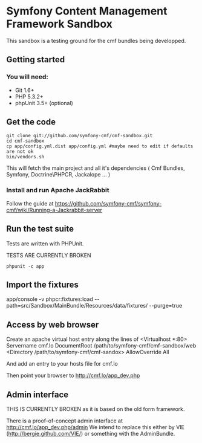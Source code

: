 # Symfony Content Management Framework Sandbox

This sandbox is a testing ground for the cmf bundles being developped.


## Getting started

### You will need:
  * Git 1.6+
  * PHP 5.3.2+
  * phpUnit 3.5+ (optional)

## Get the code

    git clone git://github.com/symfony-cmf/cmf-sandbox.git
    cd cmf-sandbox
    cp app/config.yml.dist app/config.yml #maybe need to edit if defaults are not ok
    bin/vendors.sh

This will fetch the main project and all it's dependencies ( Cmf Bundles, Symfony, Doctrine\PHPCR, Jackalope ... )

### Install and run Apache JackRabbit

Follow the guide at
https://github.com/symfony-cmf/symfony-cmf/wiki/Running-a-Jackrabbit-server


## Run the test suite

Tests are written with PHPUnit.

TESTS ARE CURRENTLY BROKEN

    phpunit -c app


## Import the fixtures

app/console -v phpcr:fixtures:load --path=src/Sandbox/MainBundle/Resources/data/fixtures/ --purge=true


## Access by web browser

Create an apache virtual host entry along the lines of
<Virtualhost *:80>
    Servername cmf.lo
    DocumentRoot /path/to/symfony-cmf/cmf-sandbox/web
    <Directory /path/to/symfony-cmf/cmf-sandox>
        AllowOverride All
    </Directory>
</Virtualhost>

And add an entry to your hosts file for cmf.lo

Then point your browser to http://cmf.lo/app_dev.php

## Admin interface

THIS IS CURRENTLY BROKEN as it is based on the old form framework.

There is a proof-of-concept admin interface at http://cmf.lo/app_dev.php/admin
We intend to replace this either by VIE (http://bergie.github.com/VIE/) or
something with the AdminBundle.

